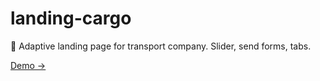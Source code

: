 # landing-cargo
🚚 Adaptive landing page for transport company. Slider, send forms, tabs. 

<a href="https://altentaller.github.io/karavan1/index.html">Demo  &rarr;</a>
